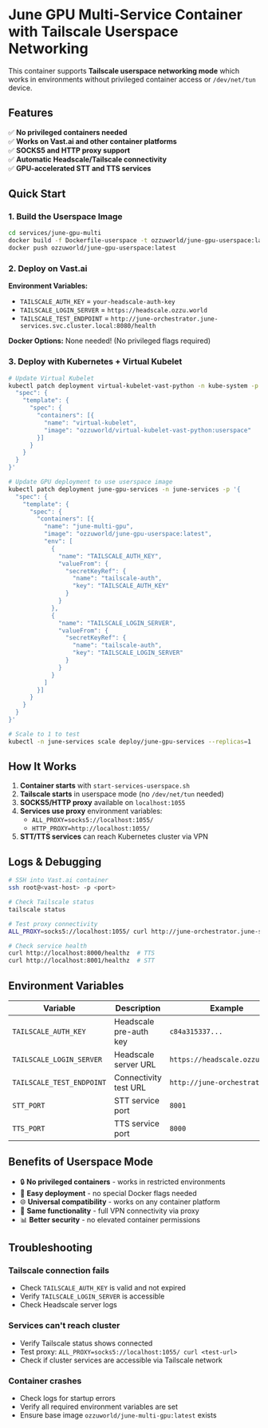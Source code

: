 # June GPU Multi-Service Container with Tailscale Userspace Networking

This container supports **Tailscale userspace networking mode** which works in environments without privileged container access or `/dev/net/tun` device.

## Features

✅ **No privileged containers needed**  
✅ **Works on Vast.ai and other container platforms**  
✅ **SOCKS5 and HTTP proxy support**  
✅ **Automatic Headscale/Tailscale connectivity**  
✅ **GPU-accelerated STT and TTS services**

## Quick Start

### 1. Build the Userspace Image

```bash
cd services/june-gpu-multi
docker build -f Dockerfile-userspace -t ozzuworld/june-gpu-userspace:latest .
docker push ozzuworld/june-gpu-userspace:latest
```

### 2. Deploy on Vast.ai

**Environment Variables:**
- `TAILSCALE_AUTH_KEY` = `your-headscale-auth-key`
- `TAILSCALE_LOGIN_SERVER` = `https://headscale.ozzu.world`
- `TAILSCALE_TEST_ENDPOINT` = `http://june-orchestrator.june-services.svc.cluster.local:8080/health`

**Docker Options:** None needed! (No privileged flags required)

### 3. Deploy with Kubernetes + Virtual Kubelet

```bash
# Update Virtual Kubelet
kubectl patch deployment virtual-kubelet-vast-python -n kube-system -p '{
  "spec": {
    "template": {
      "spec": {
        "containers": [{
          "name": "virtual-kubelet",
          "image": "ozzuworld/virtual-kubelet-vast-python:userspace"
        }]
      }
    }
  }
}'

# Update GPU deployment to use userspace image
kubectl patch deployment june-gpu-services -n june-services -p '{
  "spec": {
    "template": {
      "spec": {
        "containers": [{
          "name": "june-multi-gpu",
          "image": "ozzuworld/june-gpu-userspace:latest",
          "env": [
            {
              "name": "TAILSCALE_AUTH_KEY",
              "valueFrom": {
                "secretKeyRef": {
                  "name": "tailscale-auth",
                  "key": "TAILSCALE_AUTH_KEY"
                }
              }
            },
            {
              "name": "TAILSCALE_LOGIN_SERVER", 
              "valueFrom": {
                "secretKeyRef": {
                  "name": "tailscale-auth",
                  "key": "TAILSCALE_LOGIN_SERVER"
                }
              }
            }
          ]
        }]
      }
    }
  }
}'

# Scale to 1 to test
kubectl -n june-services scale deploy/june-gpu-services --replicas=1
```

## How It Works

1. **Container starts** with `start-services-userspace.sh`
2. **Tailscale starts** in userspace mode (no `/dev/net/tun` needed)
3. **SOCKS5/HTTP proxy** available on `localhost:1055`
4. **Services use proxy** environment variables:
   - `ALL_PROXY=socks5://localhost:1055/`
   - `HTTP_PROXY=http://localhost:1055/`
5. **STT/TTS services** can reach Kubernetes cluster via VPN

## Logs & Debugging

```bash
# SSH into Vast.ai container
ssh root@<vast-host> -p <port>

# Check Tailscale status
tailscale status

# Test proxy connectivity 
ALL_PROXY=socks5://localhost:1055/ curl http://june-orchestrator.june-services.svc.cluster.local:8080/health

# Check service health
curl http://localhost:8000/healthz  # TTS
curl http://localhost:8001/healthz  # STT
```

## Environment Variables

| Variable | Description | Example |
|----------|-------------|----------|
| `TAILSCALE_AUTH_KEY` | Headscale pre-auth key | `c84a315337...` |
| `TAILSCALE_LOGIN_SERVER` | Headscale server URL | `https://headscale.ozzu.world` |
| `TAILSCALE_TEST_ENDPOINT` | Connectivity test URL | `http://june-orchestrator...` |
| `STT_PORT` | STT service port | `8001` |
| `TTS_PORT` | TTS service port | `8000` |

## Benefits of Userspace Mode

- 🔒 **No privileged containers** - works in restricted environments
- 🚀 **Easy deployment** - no special Docker flags needed  
- 🌐 **Universal compatibility** - works on any container platform
- 🔧 **Same functionality** - full VPN connectivity via proxy
- 📊 **Better security** - no elevated container permissions

## Troubleshooting

### Tailscale connection fails
- Check `TAILSCALE_AUTH_KEY` is valid and not expired
- Verify `TAILSCALE_LOGIN_SERVER` is accessible
- Check Headscale server logs

### Services can't reach cluster
- Verify Tailscale status shows connected
- Test proxy: `ALL_PROXY=socks5://localhost:1055/ curl <test-url>`
- Check if cluster services are accessible via Tailscale network

### Container crashes
- Check logs for startup errors
- Verify all required environment variables are set
- Ensure base image `ozzuworld/june-multi-gpu:latest` exists
